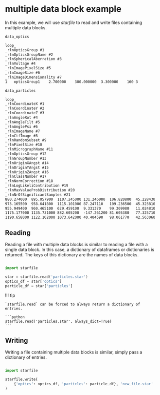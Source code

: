 # multiple data block example

In this example, we will use *starfile* to read and write files containing multiple data blocks.

```txt title="particles.star"
data_optics

loop_
_rlnOpticsGroup #1
_rlnOpticsGroupName #2
_rlnSphericalAberration #3
_rlnVoltage #4
_rlnImagePixelSize #5
_rlnImageSize #6
_rlnImageDimensionality #7
1	opticsGroup1	2.700000	300.000000	3.300000	160	3

data_particles

loop_
_rlnCoordinateX #1
_rlnCoordinateY #2
_rlnCoordinateZ #3
_rlnAngleRot #4
_rlnAngleTilt #5
_rlnAnglePsi #6
_rlnImageName #7
_rlnCtfImage #8
_rlnRandomSubset #9
_rlnPixelSize #10
_rlnMicrographName #11
_rlnOpticsGroup #12
_rlnGroupNumber #13
_rlnOriginXAngst #14
_rlnOriginYAngst #15
_rlnOriginZAngst #16
_rlnClassNumber #17
_rlnNormCorrection #18
_rlnLogLikeliContribution #19
_rlnMaxValueProbDistribution #20
_rlnNrOfSignificantSamples #21
880.274000	895.057900	1107.245000	131.246000	106.820800	45.228430	subtomo_05Feb21/TS.mrc/TS.mrc_22redo_combined_0000000_3.30A.mrc	subtomo_05Feb21/TS.mrc/TS.mrc_22redo_combined_0000000_ctf_3.30A.mrc	2	3.300000	TS.mrc.tomostar	1	1	0.000000	0.000000	0.000000	6	1.000000	4150981.000000	1.000000	1
973.165500	958.641800	1115.101000	87.247110	109.236500	45.323810	subtomo_05Feb21/TS.mrc/TS.mrc_22redo_combined_0000001_3.30A.mrc	subtomo_05Feb21/TS.mrc/TS.mrc_22redo_combined_0000001_ctf_3.30A.mrc	1	3.300000	TS.mrc.tomostar	1	1	0.000000	0.000000	0.000000	4	1.000000	4150837.000000	1.000000	1
955.949400	960.465100	629.459100	9.331370	99.309980	11.024810	subtomo_05Feb21/TS.mrc/TS.mrc_22redo_combined_0000002_3.30A.mrc	subtomo_05Feb21/TS.mrc/TS.mrc_22redo_combined_0000002_ctf_3.30A.mrc	1	3.300000	TS.mrc.tomostar	1	1	0.000000	0.000000	0.000000	3	1.000000	4150650.000000	1.000000	1
1175.177000	1135.731000	882.605200	-147.261200	81.605380	77.325710	subtomo_05Feb21/TS.mrc/TS.mrc_22redo_combined_0000003_3.30A.mrc	subtomo_05Feb21/TS.mrc/TS.mrc_22redo_combined_0000003_ctf_3.30A.mrc	2	3.300000	TS.mrc.tomostar	1	1	0.000000	0.000000	0.000000	1	1.000000	4151420.000000	1.000000	1
1190.658000	1122.102000	1073.642000	40.404590	98.061770	42.563060	subtomo_05Feb21/TS.mrc/TS.mrc_22redo_combined_0000004_3.30A.mrc	subtomo_05Feb21/TS.mrc/TS.mrc_22redo_combined_0000004_ctf_3.30A.mrc	1	3.300000	TS.mrc.tomostar	1	1	0.000000	0.000000	0.000000	6	1.000000	4150168.000000	1.000000	1
```

## Reading
Reading a file with multiple data blocks is similar to reading a file with a single data block.
In this case, a dictionary of dataframes or dictionaries is returned. The keys of this dictionary are the names
of data blocks.

```python

import starfile

star = starfile.read('particles.star')
optics_df = star['optics']
particle_df = star['particles']
```

!!! tip
    
    `starfile.read` can be forced to always return a dictionary of entries.

    ```python
    starfile.read('particles.star', always_dict=True)
    ```

## Writing
Writing a file containing multiple data blocks is similar, simply pass a dictionary of entries.

```python

import starfile

starfile.write(
    {'optics': optics_df, 'particles': particle_df}, 'new_file.star'
)
```

